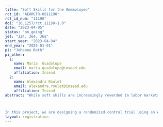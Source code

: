```yaml
---
title: "Soft Skills for the Unemployed"
rct_id: "AEARCTR-0011190"
rct_id_num: "11190"
doi: "10.1257/rct.11190-1.0"
date: "2023-04-05"
status: "on_going"
jel: "J24, J64, J68"
start_year: "2023-04-04"
end_year: "2025-01-01"
pi: "Johanna Roth"
pi_other:
  1:
    name: Maria  Guadalupe
    email: maria.guadalupe@insead.edu
    affiliation: Insead
  2:
    name: Alexandra Roulet
    email: alexandra.roulet@insead.edu
    affiliation: Insead
abstract: "While soft skills are increasingly rewarded in labor markets (Heckman and Kautz, 2012, Deming, 2017), employers often mention a lack of soft skills among candidates as a reason for unfilled vacancies (Pôle Emploi, 2018). To address this issue, the French unemployment agency, Pôle Emploi, identified a set of 16 soft skills that were essential for job seekers and designed a training specifically geared to soft skill development. The training provided by Pôle Emploi to job seekers is called “Valoriser son Image Pro (VSI)”. The training is administered by partner training agencies and has a one-week module that can be supplemented by up to another week.

In this project, we are designing a randomized control trial using an encouragement design via calls to evaluate whether this soft skill training program improves the situation of its beneficiaries (e.g. unemployment duration and employment outcomes) and if so through which channels. The main aim of this project is to answer the following questions: Are soft skills malleable in adulthood? How do they impact job search behavior and job finding outcomes? In a second project, we plan to use our experimental sample to better understand how soft skills impact the take up of training."
layout: registration
---
```


